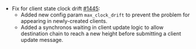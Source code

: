*   Fix for client state clock drift [#1445]:
    *   Added new config param `max_clock_drift` to prevent
        the problem for appearing in newly-created clients.
    *   Added a synchronos waiting in client update logic
        to allow destination chain to reach a new height
        before submitting a client update message.

[#1445]: https://github.com/informalsystems/ibc-rs/issues/1445

